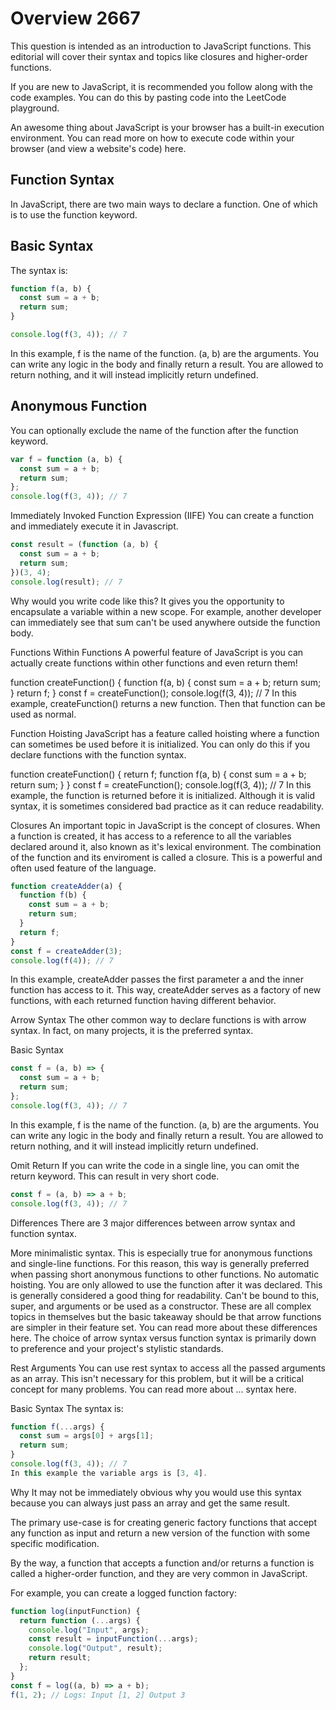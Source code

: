 # Overview 2667

This question is intended as an introduction to JavaScript functions. This
editorial will cover their syntax and topics like closures and higher-order
functions.

If you are new to JavaScript, it is recommended you follow along with the code
examples. You can do this by pasting code into the LeetCode playground.

An awesome thing about JavaScript is your browser has a built-in execution
environment. You can read more on how to execute code within your browser (and
view a website's code) here.

## Function Syntax

In JavaScript, there are two main ways to declare a function. One of which is to
use the function keyword.

## Basic Syntax

The syntax is:

```js
function f(a, b) {
  const sum = a + b;
  return sum;
}

console.log(f(3, 4)); // 7
```

In this example, f is the name of the function. (a, b) are the arguments. You
can write any logic in the body and finally return a result. You are allowed to
return nothing, and it will instead implicitly return undefined.

## Anonymous Function

You can optionally exclude the name of the function after the function keyword.

```js
var f = function (a, b) {
  const sum = a + b;
  return sum;
};
console.log(f(3, 4)); // 7
```

Immediately Invoked Function Expression (IIFE) You can create a function and
immediately execute it in Javascript.

```js
const result = (function (a, b) {
  const sum = a + b;
  return sum;
})(3, 4);
console.log(result); // 7
```

Why would you write code like this? It gives you the opportunity to encapsulate
a variable within a new scope. For example, another developer can immediately
see that sum can't be used anywhere outside the function body.

Functions Within Functions A powerful feature of JavaScript is you can actually
create functions within other functions and even return them!

function createFunction() { function f(a, b) { const sum = a + b; return sum; }
return f; } const f = createFunction(); console.log(f(3, 4)); // 7 In this
example, createFunction() returns a new function. Then that function can be used
as normal.

Function Hoisting JavaScript has a feature called hoisting where a function can
sometimes be used before it is initialized. You can only do this if you declare
functions with the function syntax.

function createFunction() { return f; function f(a, b) { const sum = a + b;
return sum; } } const f = createFunction(); console.log(f(3, 4)); // 7 In this
example, the function is returned before it is initialized. Although it is valid
syntax, it is sometimes considered bad practice as it can reduce readability.

Closures An important topic in JavaScript is the concept of closures. When a
function is created, it has access to a reference to all the variables declared
around it, also known as it's lexical environment. The combination of the
function and its enviroment is called a closure. This is a powerful and often
used feature of the language.

```js
function createAdder(a) {
  function f(b) {
    const sum = a + b;
    return sum;
  }
  return f;
}
const f = createAdder(3);
console.log(f(4)); // 7
```

In this example, createAdder passes the first parameter a and the inner function
has access to it. This way, createAdder serves as a factory of new functions,
with each returned function having different behavior.

Arrow Syntax The other common way to declare functions is with arrow syntax. In
fact, on many projects, it is the preferred syntax.

Basic Syntax

```js
const f = (a, b) => {
  const sum = a + b;
  return sum;
};
console.log(f(3, 4)); // 7
```

In this example, f is the name of the function. (a, b) are the arguments. You
can write any logic in the body and finally return a result. You are allowed to
return nothing, and it will instead implicitly return undefined.

Omit Return If you can write the code in a single line, you can omit the return
keyword. This can result in very short code.

```js
const f = (a, b) => a + b;
console.log(f(3, 4)); // 7
```

Differences There are 3 major differences between arrow syntax and function
syntax.

More minimalistic syntax. This is especially true for anonymous functions and
single-line functions. For this reason, this way is generally preferred when
passing short anonymous functions to other functions. No automatic hoisting. You
are only allowed to use the function after it was declared. This is generally
considered a good thing for readability. Can't be bound to this, super, and
arguments or be used as a constructor. These are all complex topics in
themselves but the basic takeaway should be that arrow functions are simpler in
their feature set. You can read more about these differences here. The choice of
arrow syntax versus function syntax is primarily down to preference and your
project's stylistic standards.

Rest Arguments You can use rest syntax to access all the passed arguments as an
array. This isn't necessary for this problem, but it will be a critical concept
for many problems. You can read more about ... syntax here.

Basic Syntax The syntax is:

```js
function f(...args) {
  const sum = args[0] + args[1];
  return sum;
}
console.log(f(3, 4)); // 7
In this example the variable args is [3, 4].
```

Why It may not be immediately obvious why you would use this syntax because you
can always just pass an array and get the same result.

The primary use-case is for creating generic factory functions that accept any
function as input and return a new version of the function with some specific
modification.

By the way, a function that accepts a function and/or returns a function is
called a higher-order function, and they are very common in JavaScript.

For example, you can create a logged function factory:

```js
function log(inputFunction) {
  return function (...args) {
    console.log("Input", args);
    const result = inputFunction(...args);
    console.log("Output", result);
    return result;
  };
}
const f = log((a, b) => a + b);
f(1, 2); // Logs: Input [1, 2] Output 3
```
